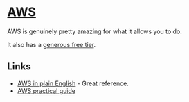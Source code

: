 # [AWS](https://aws.amazon.com/)
AWS is genuinely pretty amazing for what it allows you to do.

It also has a [generous free tier](https://aws.amazon.com/free/).

## Links
- [AWS in plain English](https://www.expeditedssl.com/aws-in-plain-english) - Great reference.
- [AWS practical guide](https://github.com/open-guides/og-aws#readme)
